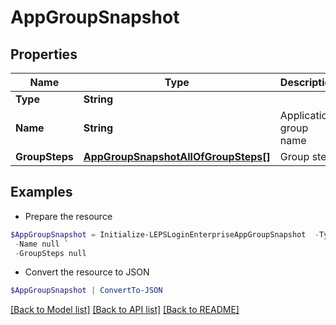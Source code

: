 # AppGroupSnapshot
## Properties

Name | Type | Description | Notes
------------ | ------------- | ------------- | -------------
**Type** | **String** |  | 
**Name** | **String** | Application group name | [optional] 
**GroupSteps** | [**AppGroupSnapshotAllOfGroupSteps[]**](AppGroupSnapshotAllOfGroupSteps.md) | Group step | [optional] 

## Examples

- Prepare the resource
```powershell
$AppGroupSnapshot = Initialize-LEPSLoginEnterpriseAppGroupSnapshot  -Type null `
 -Name null `
 -GroupSteps null
```

- Convert the resource to JSON
```powershell
$AppGroupSnapshot | ConvertTo-JSON
```

[[Back to Model list]](../README.md#documentation-for-models) [[Back to API list]](../README.md#documentation-for-api-endpoints) [[Back to README]](../README.md)

